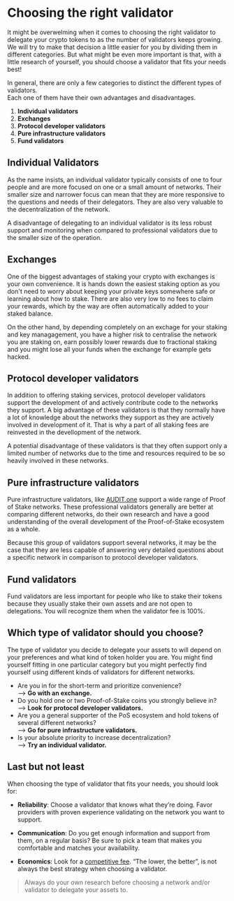 # Choosing the right validator

It might be overwelming when it comes to choosing the right validator to delegate your crypto tokens to as the number of validators keeps growing.
We will try to make that decision a little easier for you by dividing them in different categories. But what might be even more important is that, with a little research of yourself, you should choose a validator that fits your needs best!


In general, there are only a few categories to distinct the different types of validators. <br>
Each one of them have their own advantages and disadvantages.

  1. **Individual validators**
  2. **Exchanges**
  3. **Protocol developer validators**
  4. **Pure infrastructure validators**
  5. **Fund validators**


## Individual Validators

As the name insists, an individual validator typically consists of one to four people and are more focused on one or a small amount of networks. Their smaller size and narrower focus can mean that they are more responsive to the questions and needs of their delegators. They are also very valuable to the decentralization of the network.

A disadvantage of delegating to an individual validator is its less robust support and monitoring when compared to professional validators due to the smaller size of the operation.

## Exchanges

One of the biggest advantages of staking your crypto with exchanges is your own convenience. It is hands down the easiest staking option as you don't need to worry about keeping your private keys somewhere safe or learning about how to stake. There are also very low to no fees to claim your rewards, which by the way are often automatically added to your staked balance. <br>

On the other hand, by depending completely on an exchage for your staking and key managagement, you have a higher risk to centralise the network you are staking on, earn possibly lower rewards due to fractional staking and you might lose all your funds when the exchange for example gets hacked.


## Protocol developer validators

In addition to offering staking services, protocol developer validators support the development of and actively contribute code to the networks they support. A big advantage of these validators is that they normally have a lot of knowledge about the networks they support as they are actively involved in development of it. That is why a part of all staking fees are reinvested in the devellopment of the network.

A potential disadvantage of these validators is that they often support only a limited number of networks due to the time and resources required to be so heavily involved in these networks.


## Pure infrastructure validators 

Pure infrastructure validators, like [AUDIT.one](About_AUDIT.one.md) support a wide range of Proof of Stake networks. These professional validators generally are better at comparing different networks, do their own research and have a good understanding of the overall development of the Proof-of-Stake ecosystem as a whole.

Because this group of validators support several networks, it may be the case that they are less capable of answering very detailed questions about a specific network in comparison to protocol developer validators.


## Fund validators

Fund validators are less important for people who like to stake their tokens because they usually stake their own assets and are not open to delegations. 
You will recognize them when the validator fee is 100%.


## Which type of validator should you choose?

The type of validator you decide to delegate your assets to will depend on your preferences and what kind of token holder you are. You might find yourself fitting in one particular category but you might perfectly find yourself using different kinds of validators for different networks.

  - Are you in for the short-term and prioritize convenience? <br>
      --> **Go with an exchange.** <br>
  - Do you hold one or two Proof-of-Stake coins you strongly believe in? <br>
      --> **Look for protocol developer validators.** <br>
  - Are you a general supporter of the PoS ecosystem and hold tokens of several different networks? <br>
      --> **Go for pure infrastructure validators.** <br>
  - Is your absolute priority to increase decentralization? <br>
      --> **Try an individual validator.** <br>


## Last but not least

When choosing the type of validator that fits your needs, you should look for:

- **Reliability**: Choose a validator that knows what they’re doing. Favor providers with proven experience validating on the network you want to support.

- **Communication**: Do you get enough information and support from them, on a regular basis? Be sure to pick a team that makes you comfortable and matches your availability.

- **Economics**: Look for a [competitive fee](Validator_fee.md). “The lower, the better”, is not always the best strategy when choosing a validator.


> Always do your own research before choosing a network and/or validator to delegate your assets to.

